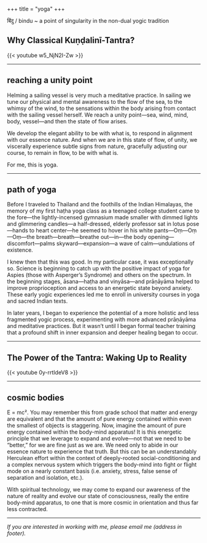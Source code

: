 +++
title = "yoga"
+++

<p>बिंदु / bindu ~ a point of singularity in the non-dual yogic tradition
</p>


## Why Classical Kuṇḍalinī-Tantra?

{{< youtube w5_NjN2I-Zw >}}

* * *

## reaching a unity point

Helming a sailing vessel is very much a meditative practice. In sailing we tune our physical and mental awareness to the flow of the sea, to the whimsy of the wind, to the sensations within the body arising from contact with the sailing vessel herself. We reach a unity point&mdash;sea, wind, mind, body, vessel&mdash;and then the state of flow arises.    

We develop the elegant ability to be with what is, to respond in alignment with our essence nature. And when we are in this state of flow, of unity, we viscerally experience subtle signs from nature, gracefully adjusting our course, to remain in flow, to be with what is.

For me, this is yoga.

* * *

## path of yoga

Before I traveled to Thailand and the foothills of the Indian Himalayas, the memory of my first haṭha yoga class as a teenaged college student came to the fore&mdash;the lightly-incensed gymnasium made smaller with dimmed lights and glimmering candles&mdash;a half-dressed, elderly professor sat in lotus pose—hands to heart center&mdash;he seemed to hover in his white pants&mdash;Oṃ&mdash;Oṃ&mdash;Oṃ&mdash;the breath&mdash;breath&mdash;breathe out&mdash;in&mdash;the body opening&mdash;discomfort&mdash;palms skyward&mdash;expansion&mdash;a wave of calm&mdash;undulations of existence.

I knew then that this was good. In my particular case, it was exceptionally so. Science is beginning to catch up with the positive impact of yoga for Aspies (those with Asperger’s Syndrome) and others on the spectrum. In the beginning stages, āsana&mdash;haṭha and vinyāsa&mdash;and prāṇāyāma helped to improve proprioception and access to an energetic state beyond anxiety. These early yogic experiences led me to enroll in university courses in yoga and sacred Indian texts.

In later years, I began to experience the potential of a more holistic and less fragmented yogic process, experimenting with more advanced prāṇāyāma and meditative practices. But it wasn’t until I began formal teacher training that a profound shift in inner expansion and deeper healing began to occur.

* * *

## The Power of the Tantra: Waking Up to Reality

{{< youtube 0y-rrtIdeV8 >}}

* * *

## cosmic bodies

E = mc². You may remember this from grade school that matter and energy are equivalent and that the amount of pure energy contained within even the smallest of objects is staggering. Now, imagine the amount of pure energy contained within the body-mind apparatus! It is this energetic principle that we leverage to expand and evolve&mdash;not that we need to be “better,” for we are fine just as we are. We need only to abide in our essence nature to experience that truth. But this can be an understandably Herculean effort within the context of deeply-rooted social-conditioning and a complex nervous system which triggers the body-mind into fight or flight mode on a nearly constant basis (i.e. anxiety, stress, false sense of separation and isolation, etc.).

With spiritual technology, we may come to expand our awareness of the nature of reality and evolve our state of consciousness, really the entire body-mind apparatus, to one that is more cosmic in orientation and thus far less contracted.

* * *

*If you are interested in working with me, please email me (address in footer).*
